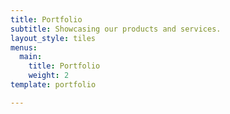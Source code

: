 ```yaml
---
title: Portfolio
subtitle: Showcasing our products and services.
layout_style: tiles
menus:
  main:
    title: Portfolio
    weight: 2
template: portfolio

---
```

